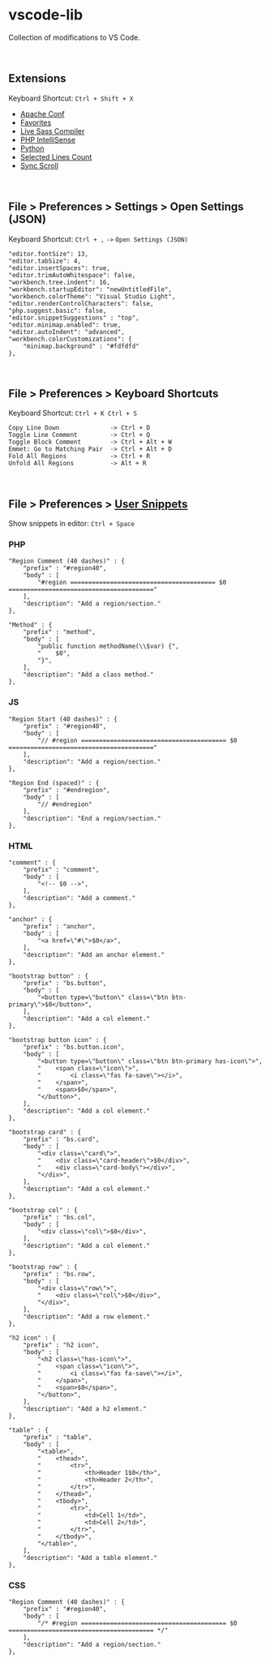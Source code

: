 # vscode-lib

Collection of modifications to VS Code.

<br>

## Extensions

Keyboard Shortcut: `Ctrl + Shift + X`

* [Apache Conf](https://marketplace.visualstudio.com/items?itemName=mrmlnc.vscode-apache)
* [Favorites](https://marketplace.visualstudio.com/items?itemName=kdcro101.favorites)
* [Live Sass Compiler](https://marketplace.visualstudio.com/items?itemName=ritwickdey.live-sass)
* [PHP IntelliSense](https://marketplace.visualstudio.com/items?itemName=felixfbecker.php-intellisense)
* [Python](https://marketplace.visualstudio.com/items?itemName=ms-python.python)
* [Selected Lines Count](https://marketplace.visualstudio.com/items?itemName=gurumukhi.selected-lines-count)
* [Sync Scroll](https://marketplace.visualstudio.com/items?itemName=dqisme.sync-scroll)

<br>

## File > Preferences > Settings > Open Settings (JSON)

Keyboard Shortcut: `Ctrl + ,` `->` `Open Settings (JSON)`

    "editor.fontSize": 13,
    "editor.tabSize": 4,
    "editor.insertSpaces": true,
    "editor.trimAutoWhitespace": false,
    "workbench.tree.indent": 16,
    "workbench.startupEditor": "newUntitledFile",
    "workbench.colorTheme": "Visual Studio Light",
    "editor.renderControlCharacters": false,
    "php.suggest.basic": false,
    "editor.snippetSuggestions" : "top",
    "editor.minimap.enabled": true,
    "editor.autoIndent": "advanced",
    "workbench.colorCustomizations": {
        "minimap.background" : "#fdfdfd"
    },

<br>

## File > Preferences > Keyboard Shortcuts

Keyboard Shortcut: `Ctrl + K Ctrl + S`
    
    Copy Line Down              -> Ctrl + D
    Toggle Line Comment         -> Ctrl + Q
    Toggle Block Comment        -> Ctrl + Alt + W
    Emmet: Go to Matching Pair  -> Ctrl + Alt + D
    Fold All Regions            -> Ctrl + R
    Unfold All Regions          -> Alt + R

<br>

## File > Preferences > [User Snippets](https://code.visualstudio.com/docs/editor/userdefinedsnippets)

Show snippets in editor: `Ctrl + Space`

### PHP

```
"Region Comment (40 dashes)" : {
    "prefix" : "#region40",
    "body" : [
        "#region ======================================== $0 ========================================"
    ],
    "description": "Add a region/section."
},
	
"Method" : {
    "prefix" : "method",
    "body" : [
        "public function methodName(\\$var) {",
        "    $0",
        "}",
    ],
    "description": "Add a class method."
},
```

### JS

```
"Region Start (40 dashes)" : {
    "prefix" : "#region40",
    "body" : [
        "// #region ======================================== $0 ========================================"
    ],
    "description": "Add a region/section."
},

"Region End (spaced)" : {
    "prefix" : "#endregion",
    "body" : [
        "// #endregion"
    ],
    "description": "End a region/section."
},
```

### HTML

```
"comment" : {
    "prefix" : "comment",
    "body" : [
        "<!-- $0 -->",
    ],
    "description": "Add a comment."
},

"anchor" : {
    "prefix" : "anchor",
    "body" : [
        "<a href=\"#\">$0</a>",
    ],
    "description": "Add an anchor element."
},

"bootstrap button" : {
    "prefix" : "bs.button",
    "body" : [
        "<button type=\"button\" class=\"btn btn-primary\">$0</button>",
    ],
    "description": "Add a col element."
},

"bootstrap button icon" : {
    "prefix" : "bs.button.icon",
    "body" : [
        "<button type=\"button\" class=\"btn btn-primary has-icon\">",
        "    <span class=\"icon\">",
        "        <i class=\"fas fa-save\"></i>",
        "    </span>",
        "    <span>$0</span>",
        "</button>",
    ],
    "description": "Add a col element."
},

"bootstrap card" : {
    "prefix" : "bs.card",
    "body" : [
        "<div class=\"card\">",
        "    <div class=\"card-header\">$0</div>",
        "    <div class=\"card-body\"></div>",
        "</div>",
    ],
    "description": "Add a col element."
},

"bootstrap col" : {
    "prefix" : "bs.col",
    "body" : [
        "<div class=\"col\">$0</div>",
    ],
    "description": "Add a col element."
},

"bootstrap row" : {
    "prefix" : "bs.row",
    "body" : [
        "<div class=\"row\">",
        "    <div class=\"col\">$0</div>",
        "</div>",
    ],
    "description": "Add a row element."
},

"h2 icon" : {
    "prefix" : "h2 icon",
    "body" : [
        "<h2 class=\"has-icon\">",
        "    <span class=\"icon\">",
        "        <i class=\"fas fa-save\"></i>",
        "    </span>",
        "    <span>$0</span>",
        "</button>",
    ],
    "description": "Add a h2 element."
},

"table" : {
    "prefix" : "table",
    "body" : [
        "<table>",
        "    <thead>",
        "        <tr>",
        "            <th>Header 1$0</th>",
        "            <th>Header 2</th>",
        "        </tr>",
        "    </thead>",
        "    <tbody>",
        "        <tr>",
        "            <td>Cell 1</td>",
        "            <td>Cell 2</td>",
        "        </tr>",
        "    </tbody>",
        "</table>",
    ],
    "description": "Add a table element."
},
```

### CSS

```
"Region Comment (40 dashes)" : {
    "prefix" : "#region40",
    "body" : [
        "/* #region ======================================== $0 ======================================== */"
    ],
    "description": "Add a region/section."
},
```
